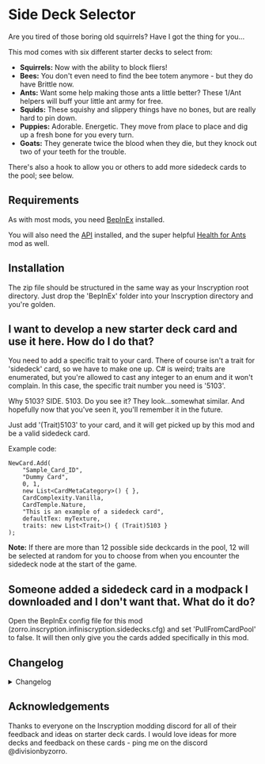 # Side Deck Selector

Are you tired of those boring old squirrels? Have I got the thing for you...

This mod comes with six different starter decks to select from:
- **Squirrels:** Now with the ability to block fliers!
- **Bees:** You don't even need to find the bee totem anymore - but they do have Brittle now.
- **Ants:** Want some help making those ants a little better? These 1/Ant helpers will buff your little ant army for free.
- **Squids:** These squishy and slippery things have no bones, but are really hard to pin down.
- **Puppies:** Adorable. Energetic. They move from place to place and dig up a fresh bone for you every turn.
- **Goats:** They generate twice the blood when they die, but they knock out two of your teeth for the trouble.

There's also a hook to allow you or others to add more sidedeck cards to the pool; see below.

## Requirements

As with most mods, you need [BepInEx](https://inscryption.thunderstore.io/package/BepInEx/BepInExPack_Inscryption/) installed. 

You will also need the [API](https://inscryption.thunderstore.io/package/API_dev/API/) installed, and the super helpful [Health for Ants](https://inscryption.thunderstore.io/package/JulianMods/HealthForAnts/) mod as well.

## Installation

The zip file should be structured in the same way as your Inscryption root directory. Just drop the 'BepInEx' folder into your Inscryption directory and you're golden.

## I want to develop a new starter deck card and use it here. How do I do that?

You need to add a specific trait to your card. There of course isn't a trait for 'sidedeck' card, so we have to make one up. C# is weird; traits are enumerated, but you're allowed to cast any integer to an enum and it won't complain. In this case, the specific trait number you need is '5103'.

Why 5103? SIDE. 5103. Do you see it? They look...somewhat similar. And hopefully now that you've seen it, you'll remember it in the future.

Just add '(Trait)5103' to your card, and it will get picked up by this mod and be a valid sidedeck card.

Example code:

```
NewCard.Add(
    "Sample_Card_ID",
    "Dummy Card",
    0, 1,
    new List<CardMetaCategory>() { },
    CardComplexity.Vanilla,
    CardTemple.Nature,
    "This is an example of a sidedeck card",
    defaultTex: myTexture,
    traits: new List<Trait>() { (Trait)5103 }
);
```

**Note:** If there are more than 12 possible side deckcards in the pool, 12 will be selected at random for you to choose from when you encounter the sidedeck node at the start of the game.

## Someone added a sidedeck card in a modpack I downloaded and I don't want that. What do it do?
Open the BepInEx config file for this mod (zorro.inscryption.infiniscryption.sidedecks.cfg) and set 'PullFromCardPool' to false. It will then only give you the cards added specifically in this mod.

## Changelog 

<details>
<summary>Changelog</summary>

1.1.1
- Fixed defect in Gelatinous ability that causes it to crash the game when bones are added to the pool from any source other than a card dying.

1.1
- Added hooks to allow additional cards to be added to the starter card pool.

1.0
- Initial version. Adds the sidedeck selection node and six possible side decks into the pool.
</details>

## Acknowledgements

Thanks to everyone on the Inscryption modding discord for all of their feedback and ideas on starter deck cards. I would love ideas for more decks and feedback on these cards - ping me on the discord @divisionbyzorro.